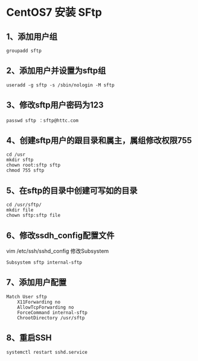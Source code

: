 # CentOS7 安装 SFtp

## 1、添加用户组 

```
groupadd sftp
```



## 2、添加用户并设置为sftp组
```
useradd -g sftp -s /sbin/nologin -M sftp
```



## 3、修改sftp用户密码为123
```
passwd sftp ：sftp@httc.com
```



## 4、创建sftp用户的跟目录和属主，属组修改权限755
```
cd /usr
mkdir sftp
chown root:sftp sftp
chmod 755 sftp
```



## 5、在sftp的目录中创建可写如的目录
```
cd /usr/sftp/
mkdir file
chown sftp:sftp file
```



## 6、修改ssdh_config配置文件
vim /etc/ssh/sshd_config
修改Subsystem

```
Subsystem sftp internal-sftp
```



## 7、添加用户配置
```
Match User sftp
    X11Forwarding no
    AllowTcpForwarding no
    ForceCommand internal-sftp
    ChrootDirectory /usr/sftp
```



## 8、重启SSH
```
systemctl restart sshd.service
```

